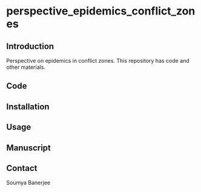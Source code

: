 # perspective_epidemics_conflict_zones


## Introduction

Perspective on epidemics in conflict zones. This repository has code and other materials.

## Code

## Installation

## Usage

## Manuscript

## Contact

Soumya Banerjee
